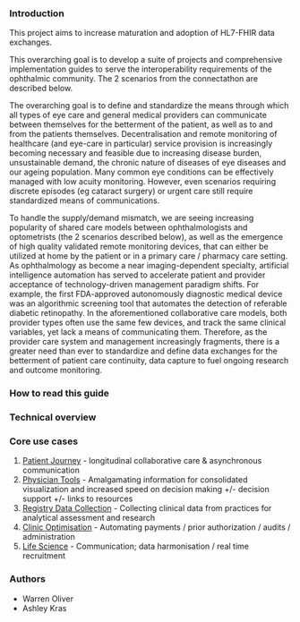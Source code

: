 ### Introduction
This project aims to increase maturation and adoption of HL7-FHIR data exchanges.

This overarching goal is to develop a suite of projects and comprehensive implementation guides to serve the interoperability requirements of the ophthalmic community. The 2 scenarios from the connectathon are described below.

The overarching goal is to define and standardize the means through which all types of eye care and general medical providers can communicate between themselves for the betterment of the patient, as well as to and from the patients themselves. Decentralisation and remote monitoring of healthcare (and eye-care in particular) service provision is increasingly becoming necessary and feasible due to increasing disease burden, unsustainable demand, the chronic nature of diseases of eye diseases and our ageing population. Many common eye conditions can be effectively managed with low acuity monitoring. However, even scenarios requiring discrete episodes (eg cataract surgery) or urgent care still require standardized means of communications.

To handle the supply/demand mismatch, we are seeing increasing popularity of shared care models between ophthalmologists and optometrists (the 2 scenarios described below), as well as the emergence of high quality validated remote monitoring devices, that can either be utilized at home by the patient or in a primary care / pharmacy care setting. As ophthalmology as become a near imaging-dependent specialty, artificial intelligence automation has served to accelerate patient and provider acceptance of technology-driven management paradigm shifts. For example, the first FDA-approved autonomously diagnostic medical device was an algorithmic screening tool that automates the detection of referable diabetic retinopathy. In the aforementioned collaborative care models, both provider types often use the same few devices, and track the same clinical variables, yet lack a means of communicating them. Therefore, as the provider care system and management increasingly fragments, there is a greater need than ever to standardize and define data exchanges for the betterment of patient care continuity, data capture to fuel ongoing research and outcome monitoring.

### How to read this guide

### Technical overview

### Core use cases

1. [Patient Journey](patient_journey.html) -  longitudinal collaborative care & asynchronous communication
2. [Physician Tools](physician_tools.html) -  Amalgamating information for consolidated visualization and increased speed on decision making +/- decision support +/- links to resources
3. [Registry Data Collection](registry.html) - Collecting clinical data from practices for analytical assessment and research
4. [Clinic Optimisation](clinic_optimisation.html) - Automating payments / prior authorization / audits / administration
5. [Life Science](life_science.html) - Communication; data harmonisation / real time recruitment

### Authors

- Warren Oliver
- Ashley Kras